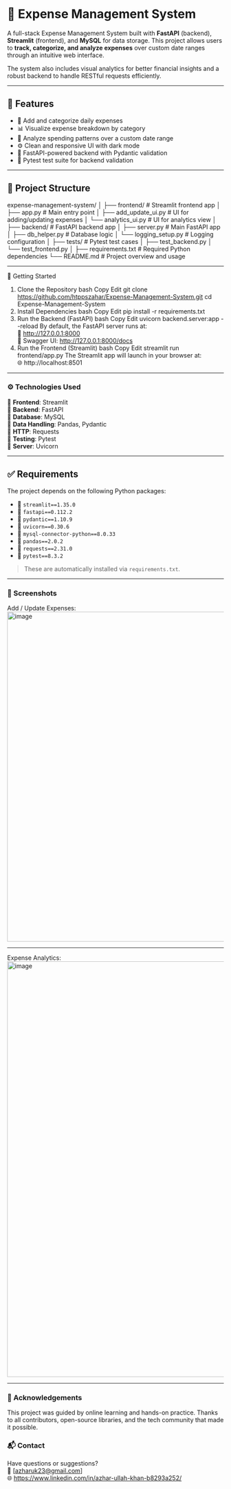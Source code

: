 # 💸 Expense Management System

A full-stack Expense Management System built with **FastAPI** (backend), **Streamlit** (frontend), and **MySQL** for data storage. This project allows users to **track, categorize, and analyze expenses** over custom date ranges through an intuitive web interface.

The system also includes visual analytics for better financial insights and a robust backend to handle RESTful requests efficiently.

---

## 🧭 Features

- 📅 Add and categorize daily expenses
- 📊 Visualize expense breakdown by category
- 🔎 Analyze spending patterns over a custom date range
- ⚙️ Clean and responsive UI with dark mode
- 🚀 FastAPI-powered backend with Pydantic validation
- 🧪 Pytest test suite for backend validation

---

## 📁 Project Structure
expense-management-system/
│
├── frontend/ # Streamlit frontend app
│ ├── app.py # Main entry point
│ ├── add_update_ui.py # UI for adding/updating expenses
│ └── analytics_ui.py # UI for analytics view
│
├── backend/ # FastAPI backend app
│ ├── server.py # Main FastAPI app
│ ├── db_helper.py # Database logic
│ └── logging_setup.py # Logging configuration
│
├── tests/ # Pytest test cases
│ ├── test_backend.py
│ └── test_frontend.py
│
├── requirements.txt # Required Python dependencies
└── README.md # Project overview and usage

---

🚀 Getting Started
1. Clone the Repository
bash
Copy
Edit
git clone https://github.com/htppszahar/Expense-Management-System.git
cd Expense-Management-System
2. Install Dependencies
bash
Copy
Edit
pip install -r requirements.txt
3. Run the Backend (FastAPI)
bash
Copy
Edit
uvicorn backend.server:app --reload
By default, the FastAPI server runs at: <br>
🔗 http://127.0.0.1:8000 <br>
📘 Swagger UI: http://127.0.0.1:8000/docs <br>
4. Run the Frontend (Streamlit)
bash
Copy
Edit
streamlit run frontend/app.py
The Streamlit app will launch in your browser at: <br>
🌐 http://localhost:8501
---
### ⚙️ Technologies Used

🔸 **Frontend**: Streamlit  
🔸 **Backend**: FastAPI  
🔸 **Database**: MySQL  
🔸 **Data Handling**: Pandas, Pydantic  
🔸 **HTTP**: Requests  
🔸 **Testing**: Pytest  
🔸 **Server**: Uvicorn

---
## ✅ Requirements

The project depends on the following Python packages:

- 🔹 `streamlit==1.35.0`  
- 🔹 `fastapi==0.112.2`  
- 🔹 `pydantic==1.10.9`  
- 🔹 `uvicorn==0.30.6`  
- 🔹 `mysql-connector-python==8.0.33`  
- 🔹 `pandas==2.0.2`  
- 🔹 `requests==2.31.0`  
- 🔹 `pytest==8.3.2`  

> These are automatically installed via `requirements.txt`.

---

### 📸 Screenshots

Add / Update Expenses:
<img width="881" height="766" alt="image" src="https://github.com/user-attachments/assets/9ee663db-7bc1-4c77-93e3-543c59728717" />

---

Expense Analytics:
<img width="832" height="965" alt="image" src="https://github.com/user-attachments/assets/3071d8b2-06e3-41aa-8842-1928b02a1d73" />

---

### 🤝 Acknowledgements <br>
This project was guided by online learning and hands-on practice. Thanks to all contributors, open-source libraries, and the tech community that made it possible.

### 📬 Contact
Have questions or suggestions?<br>
📧 [azharuk23@gmail.com]<br>
🌐 https://www.linkedin.com/in/azhar-ullah-khan-b8293a252/
